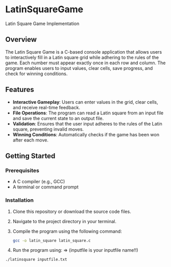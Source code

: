 # LatinSquareGame
Latin Square Game Implementation

## Overview

The Latin Square Game is a C-based console application that allows users to interactively fill in a Latin square grid while adhering to the rules of the game. Each number must appear exactly once in each row and column. The program enables users to input values, clear cells, save progress, and check for winning conditions.

## Features

- **Interactive Gameplay**: Users can enter values in the grid, clear cells, and receive real-time feedback.
- **File Operations**: The program can read a Latin square from an input file and save the current state to an output file.
- **Validation**: Ensures that the user input adheres to the rules of the Latin square, preventing invalid moves.
- **Winning Conditions**: Automatically checks if the game has been won after each move.

## Getting Started

### Prerequisites

- A C compiler (e.g., GCC)
- A terminal or command prompt

### Installation

1. Clone this repository or download the source code files.
2. Navigate to the project directory in your terminal.
3. Compile the program using the following command:

   ```bash
   gcc -o latin_square latin_square.c

4. Run the program using: => (inputfile is your inputfile name!!)
 ```bash
 ./latinsquare inputfile.txt    
